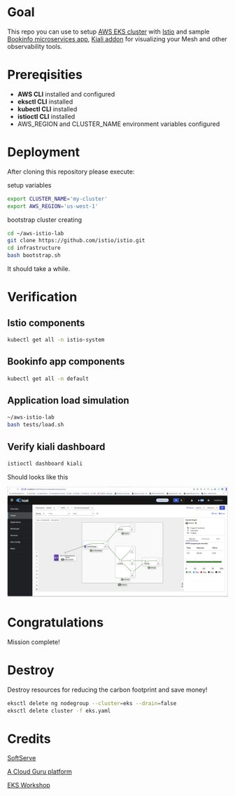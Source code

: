 
# Goal 

This repo you can use to setup [AWS EKS cluster](https://aws.amazon.com/eks/) with [Istio](https://istio.io) and sample [Bookinfo microservices app](https://istio.io/latest/docs/examples/bookinfo/), [Kiali addon](https://istio.io/latest/docs/tasks/observability/kiali/) for visualizing your Mesh and other observability tools. 

# Prereqisities

- **AWS CLI** installed and configured
- **eksctl CLI** installed
- **kubectl CLI** installed
- **istioctl CLI** installed 
- AWS_REGION and CLUSTER_NAME environment variables configured 

# Deployment

After cloning this repository please execute:

setup variables

```bash
export CLUSTER_NAME='my-cluster'
export AWS_REGION='us-west-1'
```

bootstrap cluster creating
```sh
cd ~/aws-istio-lab
git clone https://github.com/istio/istio.git
cd infrastructure
bash bootstrap.sh
```
It should take a while.

# Verification

## Istio components
```bash
kubectl get all -n istio-system
```

## Bookinfo app components
```bash
kubectl get all -n default
```

## Application load simulation

```bash
~/aws-istio-lab
bash tests/load.sh
```

## Verify kiali dashboard

```bash
istioctl dashboard kiali
```

Should looks like this

![Kiali dashboard view](images/kiali-dasboard-view.png)

# Congratulations

Mission complete!

# Destroy

Destroy resources for reducing the carbon footprint and save money!

```bash
eksctl delete ng nodegroup --cluster=eks --drain=false
eksctl delete cluster -f eks.yaml
```

# Credits

[SoftServe](https://www.softserveinc.com/en-us)

[A Cloud Guru platform](https://www.pluralsight.com/cloud-guru)

[EKS Workshop](https://www.eksworkshop.com)
